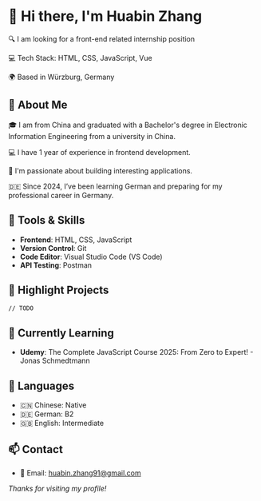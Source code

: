 # 👋 Hi there, I'm Huabin Zhang

🔍 I am looking for a front-end related internship position

💻 Tech Stack: HTML, CSS, JavaScript, Vue

🌍 Based in Würzburg, Germany  

## 📌 About Me

🎓 I am from China and graduated with a Bachelor's degree in Electronic Information Engineering from a university in China.  

💻 I have 1 year of experience in frontend development.  

📱 I'm passionate about building interesting applications.

🇩🇪 Since 2024, I’ve been learning German and preparing for my professional career in Germany.  

## 🔧 Tools & Skills
- **Frontend**: HTML, CSS, JavaScript  
- **Version Control**: Git  
- **Code Editor**: Visual Studio Code (VS Code)  
- **API Testing**: Postman  

## 📁 Highlight Projects
`// TODO`

## 🌱 Currently Learning
- **Udemy**: The Complete JavaScript Course 2025: From Zero to Expert! - Jonas Schmedtmann

## 💬 Languages
- 🇨🇳 Chinese: Native  
- 🇩🇪 German: B2  
- 🇬🇧 English: Intermediate

## 📫 Contact
- 📧 Email: huabin.zhang91@gmail.com


_Thanks for visiting my profile!_
